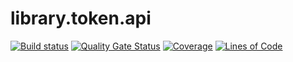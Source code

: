 # library.token.api

[![Build status](https://ci.appveyor.com/api/projects/status/a99jey9bbxr741hb?svg=true)](https://ci.appveyor.com/project/ekinbulut/library-token-api)
[![Quality Gate Status](https://sonarcloud.io/api/project_badges/measure?project=ekinbulut_library.token.api&metric=alert_status)](https://sonarcloud.io/dashboard?id=ekinbulut_library.token.api)
[![Coverage](https://sonarcloud.io/api/project_badges/measure?project=ekinbulut_library.token.api&metric=coverage)](https://sonarcloud.io/dashboard?id=ekinbulut_library.token.api)
[![Lines of Code](https://sonarcloud.io/api/project_badges/measure?project=ekinbulut_library.token.api&metric=ncloc)](https://sonarcloud.io/dashboard?id=ekinbulut_library.token.api)
